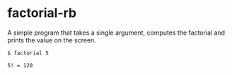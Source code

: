# factorial-rb
A simple program that takes a single argument, computes the factorial and prints the value on the screen.

   ```
 $ factorial 5
   ```
  ```
 5! = 120
  ```
